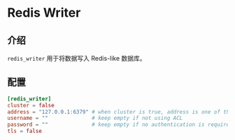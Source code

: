# Redis Writer

## 介绍

`redis_writer` 用于将数据写入 Redis-like 数据库。

## 配置

```toml
[redis_writer]
cluster = false
address = "127.0.0.1:6379" # when cluster is true, address is one of the cluster node
username = ""              # keep empty if not using ACL
password = ""              # keep empty if no authentication is required
tls = false
```
